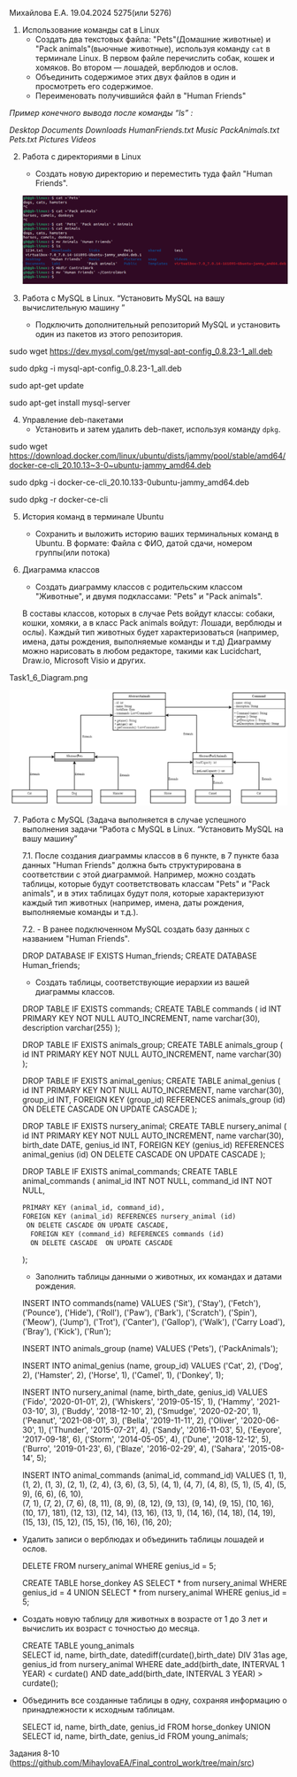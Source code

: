 Михайлова Е.А.
19.04.2024
5275(или 5276)

1. Использование команды cat в Linux
   - Создать два текстовых файла: "Pets"(Домашние животные) и "Pack animals"(вьючные животные), используя команду `cat` в терминале Linux. В первом файле перечислить собак, кошек и хомяков. Во втором — лошадей, верблюдов и ослов.
   - Объединить содержимое этих двух файлов в один и просмотреть его содержимое.
   - Переименовать получившийся файл в "Human Friends"

_*Пример конечного вывода после команды “ls” :*_

_Desktop Documents Downloads  HumanFriends.txt  Music  PackAnimals.txt  Pets.txt  Pictures  Videos_

2. Работа с директориями в Linux
   - Создать новую директорию и переместить туда файл "Human Friends".

   ![alt text](image1_2.png)

3. Работа с MySQL в Linux. “Установить MySQL на вашу вычислительную машину ”
   - Подключить дополнительный репозиторий MySQL и установить один из пакетов из этого репозитория.

sudo wget https://dev.mysql.com/get/mysql-apt-config_0.8.23-1_all.deb

sudo dpkg -i mysql-apt-config_0.8.23-1_all.deb

sudo apt-get update

sudo apt-get install mysql-server




4. Управление deb-пакетами
   - Установить и затем удалить deb-пакет, используя команду `dpkg`.

sudo wget https://download.docker.com/linux/ubuntu/dists/jammy/pool/stable/amd64/docker-ce-cli_20.10.13~3-0~ubuntu-jammy_amd64.deb

sudo dpkg -i docker-ce-cli_20.10.133-0ubuntu-jammy_amd64.deb

sudo dpkg -r docker-ce-cli


5. История команд в терминале Ubuntu
   - Сохранить и выложить историю ваших терминальных команд в Ubuntu.
В формате: Файла с ФИО, датой сдачи, номером группы(или потока)

6. Диаграмма классов
   - Создать диаграмму классов с родительским классом "Животные", и двумя подклассами: "Pets" и "Pack animals".

    В составы классов, которых в случае Pets войдут классы: собаки, кошки, хомяки, а в класс Pack animals войдут: Лошади, верблюды и ослы).
Каждый тип животных будет характеризоваться (например, имена, даты рождения, выполняемые команды и т.д)
Диаграмму можно нарисовать в любом редакторе, такими как Lucidchart, Draw.io, Microsoft Visio и других.

Task1_6_Diagram.png

![alt text](<Uml Diagram.png>)

7. Работа с MySQL (Задача выполняется в случае успешного выполнения задачи “Работа с MySQL в Linux. “Установить MySQL на вашу машину”

    7.1. После создания диаграммы классов в 6 пункте, в 7 пункте база данных "Human Friends" должна быть структурирована в соответствии с этой диаграммой. Например, можно создать таблицы, которые будут соответствовать классам "Pets" и "Pack animals", и в этих таблицах будут поля, которые характеризуют каждый тип животных (например, имена, даты рождения, выполняемые команды и т.д.). 

    7.2.   - В ранее подключенном MySQL создать базу данных с названием "Human Friends".

    DROP DATABASE IF EXISTS Human_friends;
    CREATE DATABASE Human_friends;

    - Создать таблицы, соответствующие иерархии из вашей диаграммы классов.

   DROP TABLE IF EXISTS commands;
   CREATE TABLE commands
   (
       id INT PRIMARY KEY NOT NULL AUTO_INCREMENT,
       name varchar(30),
       description varchar(255)
   );

   DROP TABLE IF EXISTS animals_group;
   CREATE TABLE animals_group
   (
       id INT PRIMARY KEY NOT NULL AUTO_INCREMENT,
       name varchar(30)
   );

   DROP TABLE IF EXISTS animal_genius;
   CREATE TABLE animal_genius
   (
       id INT PRIMARY KEY NOT NULL AUTO_INCREMENT,
       name varchar(30),
       group_id INT,
       FOREIGN KEY (group_id) REFERENCES animals_group (id)
       ON DELETE CASCADE ON UPDATE CASCADE
   );

   DROP TABLE IF EXISTS nursery_animal;
   CREATE TABLE nursery_animal
   (
       id INT PRIMARY KEY NOT NULL AUTO_INCREMENT,
       name varchar(30),
       birth_date DATE,
       genius_id INT,
       FOREIGN KEY (genius_id) REFERENCES animal_genius  (id)
       ON DELETE CASCADE ON UPDATE CASCADE
   );

   DROP TABLE IF EXISTS animal_commands;
   CREATE TABLE animal_commands
   (
       animal_id INT NOT NULL,
       command_id INT NOT NULL,

       PRIMARY KEY (animal_id, command_id),
       FOREIGN KEY (animal_id) REFERENCES nursery_animal (id)
        ON DELETE CASCADE ON UPDATE CASCADE,
         FOREIGN KEY (command_id) REFERENCES commands (id)
         ON DELETE CASCADE  ON UPDATE CASCADE
   );

   - Заполнить таблицы данными о животных, их командах и датами рождения.

   INSERT INTO commands(name)
   VALUES
	 ('Sit'),
	 ('Stay'),
	 ('Fetch'),
	 ('Pounce'),
	 ('Hide'),
	 ('Roll'),
	 ('Paw'),
	 ('Bark'),
	 ('Scratch'),
	 ('Spin'),
	 ('Meow'),
	 ('Jump'),
	 ('Trot'),
	 ('Canter'),
	 ('Gallop'),
	 ('Walk'),
	 ('Carry Load'),
	 ('Bray'),
	 ('Kick'),
	 ('Run');

   INSERT INTO animals_group (name)
   VALUES
	 ('Pets'),
	 ('PackAnimals');

   INSERT INTO animal_genius (name, group_id)
   VALUES
	 ('Cat', 2),
	 ('Dog', 2),
	 ('Hamster', 2),
	 ('Horse', 1),
	 ('Camel', 1),
	 ('Donkey', 1);

   INSERT INTO nursery_animal (name, birth_date, genius_id)
   VALUES
	 ('Fido', '2020-01-01', 2),
	 ('Whiskers', '2019-05-15', 1),
	 ('Hammy', '2021-03-10', 3),
	 ('Buddy', '2018-12-10', 2),
	 ('Smudge', '2020-02-20', 1),
	 ('Peanut', '2021-08-01', 3),
	 ('Bella', '2019-11-11', 2),
	 ('Oliver', '2020-06-30', 1),
	 ('Thunder', '2015-07-21', 4),
	 ('Sandy', '2016-11-03', 5),
	 ('Eeyore', '2017-09-18', 6),
	 ('Storm', '2014-05-05', 4),
	 ('Dune', '2018-12-12', 5),
	 ('Burro', '2019-01-23', 6),
	 ('Blaze', '2016-02-29', 4),
	 ('Sahara', '2015-08-14', 5);

   INSERT INTO animal_commands (animal_id, command_id)
   VALUES
	 (1, 1), (1, 2), (1, 3), 
	 (2, 1), (2, 4),
	 (3, 6), (3, 5), 
	 (4, 1), (4, 7), (4, 8), 
	 (5, 1), (5, 4), (5, 9), 
	 (6, 6), (6, 10),  
	 (7, 1), (7, 2), (7, 6), 
	 (8, 11), (8, 9), (8, 12), 
	 (9, 13), (9, 14), (9, 15), 
	 (10, 16), (10, 17), 181), 
	 (12, 13), (12, 14), 
	 (13, 16), (13, 1), 
	 (14, 16), (14, 18), (14, 19), 
	 (15, 13), (15, 12), (15, 15), 
	 (16, 16), (16, 20);

- Удалить записи о верблюдах и объединить таблицы лошадей и ослов.

   DELETE FROM nursery_animal WHERE genius_id = 5;

   CREATE TABLE horse_donkey AS
   SELECT * from nursery_animal WHERE genius_id = 4
   UNION
   SELECT * from nursery_animal WHERE genius_id = 5;

- Создать новую таблицу для животных в возрасте от 1 до 3 лет и вычислить их возраст с точностью до месяца.

   CREATE TABLE young_animals  
   SELECT id, name, birth_date, 
   datediff(curdate(),birth_date)  DIV 31as age, genius_id from nursery_animal 
   WHERE date_add(birth_date, INTERVAL 1 YEAR) < curdate() 
   AND date_add(birth_date, INTERVAL 3 YEAR) > curdate();

- Объединить все созданные таблицы в одну, сохраняя информацию о принадлежности к исходным таблицам.

   SELECT id, name, birth_date, genius_id FROM horse_donkey
   UNION
   SELECT id, name, birth_date, genius_id FROM young_animals;

Задания 8-10 (https://github.com/MihaylovaEA/Final_control_work/tree/main/src)
